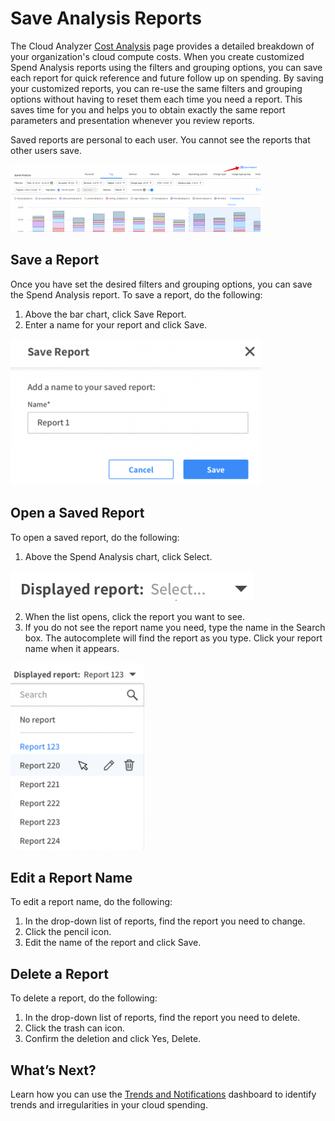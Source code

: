 # Save Analysis Reports

The Cloud Analyzer [Cost Analysis](cloud-analyzer/tutorials/analyze-your-costs.md) page provides a detailed breakdown of your organization's cloud compute costs. When you create customized Spend Analysis reports using the filters and grouping options, you can save each report for quick reference and future follow up on spending. By saving your customized reports,  you can re-use the same filters and grouping options without having to reset them each time you need a report. This saves time for you and helps you to obtain exactly the same report parameters and presentation whenever you review reports.

Saved reports are personal to each user. You cannot see the reports that other users save.

<img src="/cloud-analyzer/_media/tutorials-save-analysis-reports-01.png" />

## Save a Report

Once you have set the desired filters and grouping options, you can save the Spend Analysis report. To save a report, do the following:
1. Above the bar chart, click Save Report.
2. Enter a name for your report and click Save.

<img src="/cloud-analyzer/_media/tutorials-save-analysis-reports-02.png" />

## Open a Saved Report

To open a saved report, do the following:
1. Above the Spend Analysis chart, click Select.

<img src="/cloud-analyzer/_media/tutorials-save-analysis-reports-03.png" />

2. When the list opens, click the report you want to see.
3. If you do not see the report name you need, type the name in the Search box. The autocomplete will find the report as you type. Click your report name when it appears.

<img src="/cloud-analyzer/_media/tutorials-save-analysis-reports-04.png" />

## Edit a Report Name

To edit a report name, do the following:
1. In the drop-down list of reports, find the report you need to change.
2. Click the pencil icon.
3. Edit the name of the report and click Save.

## Delete a Report

To delete a report, do the following:
1. In the drop-down list of reports, find the report you need to delete.
2. Click the trash can icon.
3. Confirm the deletion and click Yes, Delete.

## What’s Next?

Learn how you can use the [Trends and Notifications](cloud-analyzer/tutorials/view-trends-notifications/) dashboard to identify trends and irregularities in your cloud spending.
